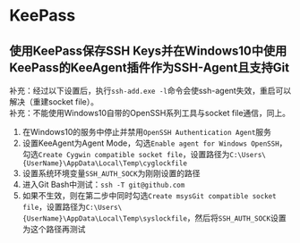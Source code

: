 # KeePass

## 使用KeePass保存SSH Keys并在Windows10中使用KeePass的KeeAgent插件作为SSH-Agent且支持Git

补充：经过以下设置后，执行`ssh-add.exe -l`命令会使ssh-agent失效，重启可以解决（重建socket file）。  
补充：不能使用Windows10自带的OpenSSH系列工具与socket file通信，同上。

1. 在Windows10的服务中停止并禁用`OpenSSH Authentication Agent`服务  
2. 设置KeeAgent为Agent Mode，勾选`Enable agent for Windows OpenSSH`，勾选`Create Cygwin compatible socket file`，设置路径为`C:\Users\{UserName}\AppData\Local\Temp\cyglockfile`  
3. 设置系统环境变量`SSH_AUTH_SOCK`为刚刚设置的路径
4. 进入Git Bash中测试：`ssh -T git@github.com`
5. 如果不生效，则在第二步中同时勾选`Create msysGit compatible socket file`，设置路径为`C:\Users\{UserName}\AppData\Local\Temp\syslockfile`，然后将`SSH_AUTH_SOCK`设置为这个路径再测试
